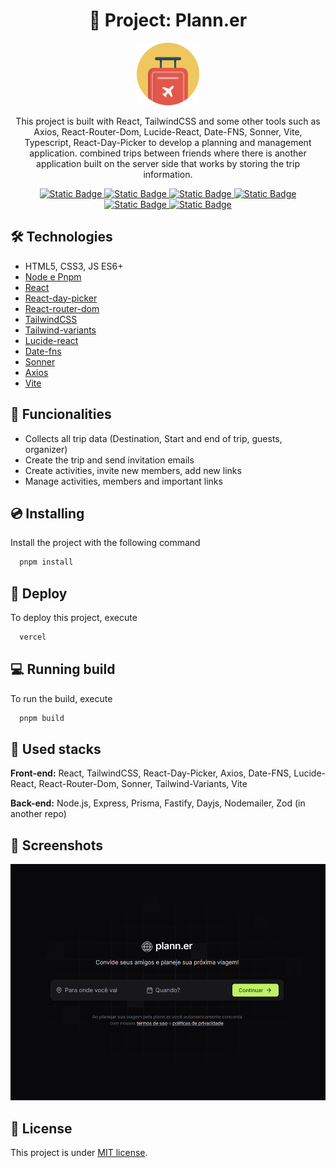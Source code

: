 <div align="center">
  <h1>🔴 Project: Plann.er</h1>
</div>

<div align="center">
  <img width="100" title="plann.er logo" src=".github/logo.png"/>
</div>

<div align="center">
  <p>
    This project is built with React, TailwindCSS and some other tools such as Axios, React-Router-Dom, Lucide-React, Date-FNS, Sonner, Vite, Typescript, React-Day-Picker to develop a planning and management application. combined trips between friends where there is another application built on the server side that works by storing the trip information.
  </p>
</div>

<div align="center">
  <a href="https://www.npmjs.com/package/pnpm" target="_blank">
    <img alt="Static Badge" src="https://img.shields.io/badge/pnpm-v9.6.0-green">
  </a>
  <a href="https://www.npmjs.com/package/react" target="_blank">
    <img alt="Static Badge" src="https://img.shields.io/badge/react-18.3.1-3581f2">
  </a>
  <a href="https://www.npmjs.com/package/tailwindcss" target="_blank">
    <img alt="Static Badge" src="https://img.shields.io/badge/tailwindcss-3.4.4-yellow">
  </a>
  <a href="https://www.npmjs.com/package/axios" target="_blank">
    <img alt="Static Badge" src="https://img.shields.io/badge/axios-1.7.2-ae34eb.svg">
  </a>
  <a href="https://choosealicense.com/" target="_blank">
    <img alt="Static Badge" src="https://img.shields.io/badge/License-MIT-green.svg">
  </a>
  <a href="https://vercel.com/" target="_blank">
    <img alt="Static Badge" src="https://img.shields.io/badge/Vercel-black?style=flat&logo=Vercel&logoColor=white">
  </a>
</div>

## 🛠️ Technologies

- HTML5, CSS3, JS ES6+
- [Node e Pnpm](https://nodejs.org/)
- [React](https://react.dev/)
- [React-day-picker](https://github.com/gpbl/react-day-picker)
- [React-router-dom](https://reactrouter.com/en/main)
- [TailwindCSS](https://tailwindcss.com/docs/installation)
- [Tailwind-variants](https://www.tailwind-variants.org/)
- [Lucide-react](https://lucide.dev/guide/packages/lucide-react)
- [Date-fns](https://date-fns.org/)
- [Sonner](https://sonner.emilkowal.ski/)
- [Axios](https://axios-http.com/ptbr/docs/intro)
- [Vite](https://vitejs.dev/)

## 📣 Funcionalities

- Collects all trip data (Destination, Start and end of trip, guests, organizer)
- Create the trip and send invitation emails
- Create activities, invite new members, add new links
- Manage activities, members and important links

## 💿 Installing

Install the project with the following command

```bash
  pnpm install
```

## 🚀 Deploy

To deploy this project, execute

```bash
  vercel
```

## 💻 Running build

To run the build, execute

```bash
  pnpm build
```

## 🧰 Used stacks

**Front-end:** React, TailwindCSS, React-Day-Picker, Axios, Date-FNS, Lucide-React, React-Router-Dom, Sonner, Tailwind-Variants, Vite

**Back-end:** Node.js, Express, Prisma, Fastify, Dayjs, Nodemailer, Zod (in another repo)

## 📸 Screenshots

![Layout](.github/layout.png)

## 📝 License

This project is under [MIT license](LICENSE).